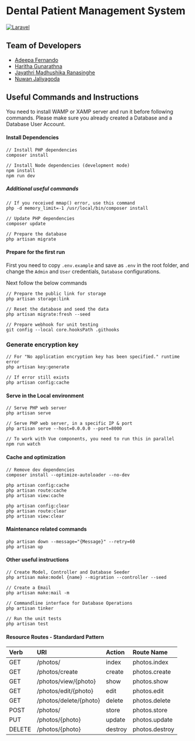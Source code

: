 # Dental Patient Management System

[![Laravel](https://github.com/cepdnaclk/dental-patient-management-system/actions/workflows/laravel.yml/badge.svg)](https://github.com/cepdnaclk/dental-patient-management-system/actions/workflows/laravel.yml)

## Team of Developers

-   [Adeepa Fernando](https://people.ce.pdn.ac.lk/students/e18/100/)
-   [Haritha Gunarathna](https://people.ce.pdn.ac.lk/students/e18/118/)
-   [Jayathri Madhushika Ranasinghe](https://people.ce.pdn.ac.lk/students/e18/283/)
-   [Nuwan Jaliyagoda](http://github.com/NuwanJ)

## Useful Commands and Instructions

You need to install WAMP or XAMP server and run it before following commands.
Please make sure you already created a Database and a Database User Account.

#### Install Dependencies

```
// Install PHP dependencies
composer install

// Install Node dependencies (development mode)
npm install
npm run dev
```

##### Additional useful commands

```
// If you received mmap() error, use this command
php -d memory_limit=-1 /usr/local/bin/composer install

// Update PHP dependencies
composer update

// Prepare the database
php artisan migrate
```

#### Prepare for the first run

First you need to copy `.env.example` and save as `.env` in the root folder, and change the `Admin` and `User` credentials, `Database` configurations.

Next follow the below commands

```
// Prepare the public link for storage
php artisan storage:link

// Reset the database and seed the data
php artisan migrate:fresh --seed

// Prepare webhook for unit testing
git config --local core.hooksPath .githooks

```
### Generate encryption key
```
// For "No application encryption key has been specified." runtime error
php artisan key:generate

// If error still exists
php artisan config:cache
```

#### Serve in the Local environment

```
// Serve PHP web server
php artisan serve

// Serve PHP web server, in a specific IP & port
php artisan serve --host=0.0.0.0 --port=8000

// To work with Vue components, you need to run this in parallel
npm run watch
```

#### Cache and optimization

```
// Remove dev dependencies
composer install --optimize-autoloader --no-dev

php artisan config:cache
php artisan route:cache
php artisan view:cache

php artisan config:clear
php artisan route:clear
php artisan view:clear
```

#### Maintenance related commands

```
php artisan down --message="{Message}" --retry=60
php artisan up
```

#### Other useful instructions

```
// Create Model, Controller and Database Seeder
php artisan make:model {name} --migration --controller --seed

// Create a Email
php artisan make:mail -m

// Commandline interface for Database Operations
php artisan tinker

// Run the unit tests
php artisan test

```

#### Resource Routes - Standardard Pattern

| Verb   | URI                    | Action  | Route Name     |
| :----- | :--------------------- | :------ | :------------- |
| GET    | /photos/               | index   | photos.index   |
| GET    | /photos/create         | create  | photos.create  |
| GET    | /photos/view/{photo}   | show    | photos.show    |
| GET    | /photos/edit/{photo}   | edit    | photos.edit    |
| GET    | /photos/delete/{photo} | delete  | photos.delete  |
| POST   | /photos/               | store   | photos.store   |
| PUT    | /photos/{photo}        | update  | photos.update  |
| DELETE | /photos/{photo}        | destroy | photos.destroy |
